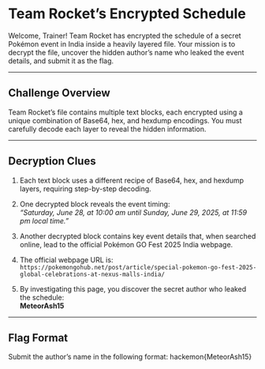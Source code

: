 # Team Rocket’s Encrypted Schedule

Welcome, Trainer! Team Rocket has encrypted the schedule of a secret Pokémon event in India inside a heavily layered file. Your mission is to decrypt the file, uncover the hidden author’s name who leaked the event details, and submit it as the flag.

---

## Challenge Overview

Team Rocket’s file contains multiple text blocks, each encrypted using a unique combination of Base64, hex, and hexdump encodings. You must carefully decode each layer to reveal the hidden information.

---

## Decryption Clues

1. Each text block uses a different recipe of Base64, hex, and hexdump layers, requiring step-by-step decoding.

2. One decrypted block reveals the event timing:  
   *“Saturday, June 28, at 10:00 am until Sunday, June 29, 2025, at 11:59 pm local time.”*

3. Another decrypted block contains key event details that, when searched online, lead to the official Pokémon GO Fest 2025 India webpage.

4. The official webpage URL is:  
   `https://pokemongohub.net/post/article/special-pokemon-go-fest-2025-global-celebrations-at-nexus-malls-india/`

5. By investigating this page, you discover the secret author who leaked the schedule:  
   **MeteorAsh15**

---

## Flag Format

Submit the author’s name in the following format:  hackemon{MeteorAsh15}

